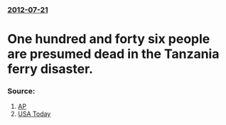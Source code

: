 ### [2012-07-21](/news/2012/07/21/index.md)

# One hundred and forty six people are presumed dead in the Tanzania ferry disaster. 




### Source:

1. [AP](http://www.google.com/hostednews/ap/article/ALeqM5hLLHnBsuesXt3XneB20-s7dscjaQ?docId=af292c32fbac47938e9e918c8f385e6b)
2. [USA Today](http://www.usatoday.com/news/world/story/2012-07-21/Tanzania-ferry-accident/56384652/1)
